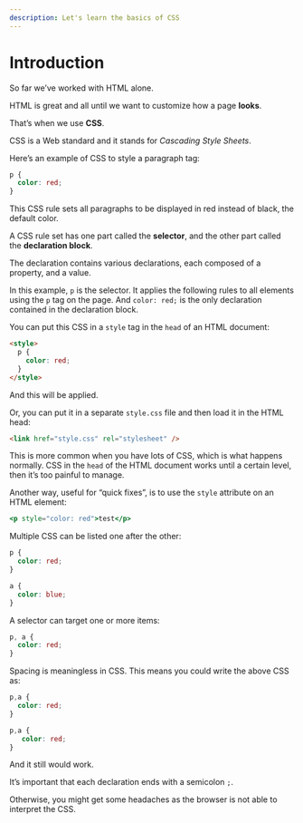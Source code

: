 ```yaml
---
description: Let's learn the basics of CSS
---
```


# Introduction

So far we’ve worked with HTML alone.

HTML is great and all until we want to customize how a page **looks**.

That’s when we use **CSS**.

CSS is a Web standard and it stands for _Cascading Style Sheets_.

Here’s an example of CSS to style a paragraph tag:

```css
p {
  color: red;
}
```

This CSS rule sets all paragraphs to be displayed in red instead of black, the default color.

A CSS rule set has one part called the **selector**, and the other part called the **declaration block**.

The declaration contains various declarations, each composed of a property, and a value.

In this example, `p` is the selector. It applies the following rules to all elements using the `p` tag on the page. And `color: red;` is the only declaration contained in the declaration block.

You can put this CSS in a `style` tag in the `head` of an HTML document:

```html
<style>
  p {
    color: red;
  }
</style>
```

And this will be applied.

Or, you can put it in a separate `style.css` file and then load it in the HTML head:

```html
<link href="style.css" rel="stylesheet" />
```

This is more common when you have lots of CSS, which is what happens normally. CSS in the `head` of the HTML document works until a certain level, then it’s too painful to manage.

Another way, useful for “quick fixes”, is to use the `style` attribute on an HTML element:

```jsx
<p style="color: red">test</p>
```

Multiple CSS can be listed one after the other:

```css
p {
  color: red;
}

a {
  color: blue;
}
```

A selector can target one or more items:

```css
p, a {
  color: red;
}
```

Spacing is meaningless in CSS. This means you could write the above CSS as:

```css
p,a {
  color: red;
}
```

```css
p,a {
   color: red;
}
```

And it still would work.

It’s important that each declaration ends with a semicolon `;`.

Otherwise, you might get some headaches as the browser is not able to interpret the CSS.
